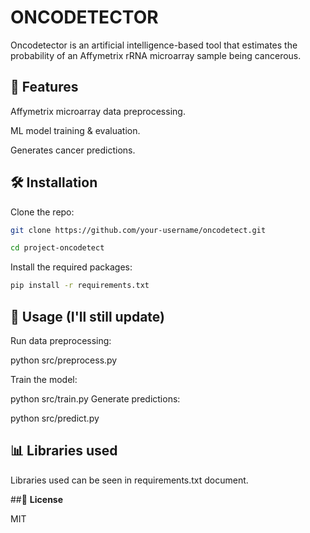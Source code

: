 # **ONCODETECTOR**

Oncodetector is an artificial intelligence-based tool that estimates the probability of an Affymetrix rRNA microarray sample being cancerous.

## 🚀 **Features**

Affymetrix microarray data preprocessing.

ML model training & evaluation.

Generates cancer predictions.

## 🛠️ **Installation**

Clone the repo:
```bash
git clone https://github.com/your-username/oncodetect.git

cd project-oncodetect
```

Install the required packages:
```bash
pip install -r requirements.txt
```
## 🧪 **Usage (I'll still update)**

Run data preprocessing:

python src/preprocess.py

Train the model:

python src/train.py
Generate predictions:

python src/predict.py

## 📊 **Libraries used**

Libraries used can be seen in requirements.txt document.

##📄 **License**

MIT

